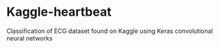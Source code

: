 # Kaggle-heartbeat
Classification of ECG dataset found on Kaggle using Keras convolutional neural networks
